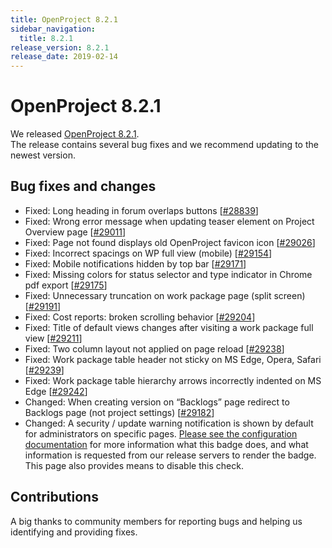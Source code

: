 ```yaml
---
title: OpenProject 8.2.1
sidebar_navigation:
  title: 8.2.1
release_version: 8.2.1
release_date: 2019-02-14
---
```



# OpenProject 8.2.1

We released
[OpenProject 8.2.1](https://community.openproject.org/versions/1352).  
The release contains several bug fixes and we recommend updating to the
newest version.

## Bug fixes and changes

 

  - Fixed: Long heading in forum overlaps buttons
    \[[#28839](https://community.openproject.org/wp/28839)\]
  - Fixed: Wrong error message when updating teaser element on
    Project Overview page
    \[[#29011](https://community.openproject.org/wp/29011)\]
  - Fixed: Page not found displays old OpenProject favicon icon
    \[[#29026](https://community.openproject.org/wp/29026)\]
  - Fixed: Incorrect spacings on WP full view (mobile)
    \[[#29154](https://community.openproject.org/wp/29154)\]
  - Fixed: Mobile notifications hidden by top bar
    \[[#29171](https://community.openproject.org/wp/29171)\]
  - Fixed: Missing colors for status selector and type indicator in
    Chrome pdf export
    \[[#29175](https://community.openproject.org/wp/29175)\]
  - Fixed: Unnecessary truncation on work package page (split screen)
    \[[#29191](https://community.openproject.org/wp/29191)\]
  - Fixed: Cost reports: broken scrolling behavior
    \[[#29204](https://community.openproject.org/wp/29204)\]
  - Fixed: Title of default views changes after visiting a work package
    full view \[[#29211](https://community.openproject.org/wp/29211)\]
  - Fixed: Two column layout not applied on page reload
    \[[#29238](https://community.openproject.org/wp/29238)\]
  - Fixed:
    Work package table header not sticky on MS Edge, Opera, Safari
    \[[#29239](https://community.openproject.org/wp/29239)\]
  - Fixed:
    Work package table hierarchy arrows incorrectly indented on MS
    Edge \[[#29242](https://community.openproject.org/wp/29242)\]
  - Changed: When creating version on
    “Backlogs”
    page redirect to
    Backlogs
    page (not project settings)
    \[[#29182](https://community.openproject.org/wp/29182)\]
  - Changed: A security / update warning notification is shown by
    default for administrators on specific pages. [Please see the
    configuration
    documentation](../../../system-admin-guide/information#security-badge)
    for more information what this badge does, and what information is
    requested from our release servers to render the badge. This page
    also provides means to disable this check.

 

## Contributions

A big thanks to community members for reporting bugs and helping us
identifying and providing fixes.


